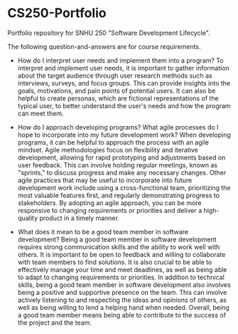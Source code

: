 # CS250-Portfolio

Portfolio repository for SNHU 250 "Software Development Lifecycle".

The following question-and-answers are for course requirements.

- How do I interpret user needs and implement them into a program?
  To interpret and implement user needs, it is important to gather information about the target audience through user research methods such as interviews, surveys, and focus groups. This can provide insights into the goals, motivations, and pain points of potential users. It can also be helpful to create personas, which are fictional representations of the typical user, to better understand the user's needs and how the program can meet them.

- How do I approach developing programs? What agile processes do I hope to incorporate into my future development work?
  When developing programs, it can be helpful to approach the process with an agile mindset. Agile methodologies focus on flexibility and iterative development, allowing for rapid prototyping and adjustments based on user feedback. This can involve holding regular meetings, known as "sprints," to discuss progress and make any necessary changes.
  Other agile practices that may be useful to incorporate into future development work include using a cross-functional team, prioritizing the most valuable features first, and regularly demonstrating progress to stakeholders. By adopting an agile approach, you can be more responsive to changing requirements or priorities and deliver a high-quality product in a timely manner.

- What does it mean to be a good team member in software development?
  Being a good team member in software development requires strong communication skills and the ability to work well with others. It is important to be open to feedback and willing to collaborate with team members to find solutions. It is also crucial to be able to effectively manage your time and meet deadlines, as well as being able to adapt to changing requirements or priorities.
  In addition to technical skills, being a good team member in software development also involves being a positive and supportive presence on the team. This can involve actively listening to and respecting the ideas and opinions of others, as well as being willing to lend a helping hand when needed. Overall, being a good team member means being able to contribute to the success of the project and the team.
